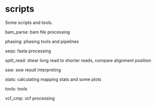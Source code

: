 # scripts
Some scripts and tools.

bam_parse:
bam file processing

phasing:
phasing tools and pipelines

seqs:
fasta processing

split_read:
shear long read to shorter reads, compare alignment position

ssw:
ssw result interpreting

stats:
calculating mapping stats and some plots

tools:
tools

vcf_cmp:
vcf processing
